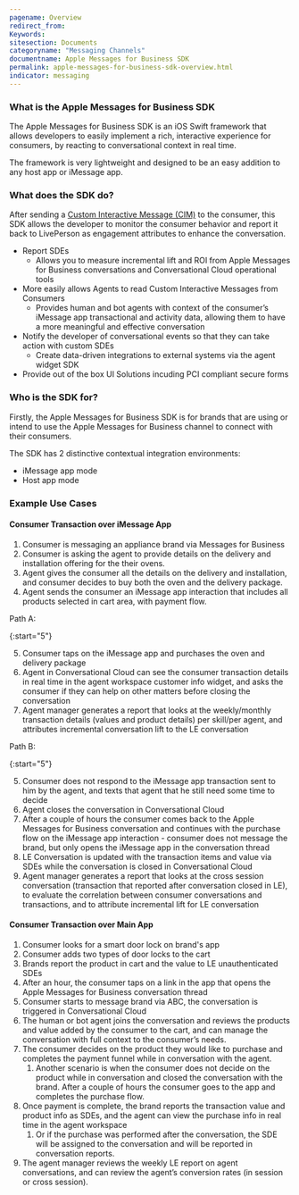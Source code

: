 ```yaml
---
pagename: Overview
redirect_from:
Keywords:
sitesection: Documents
categoryname: "Messaging Channels"
documentname: Apple Messages for Business SDK
permalink: apple-messages-for-business-sdk-overview.html
indicator: messaging
---
```


### What is the Apple Messages for Business SDK

The Apple Messages for Business SDK is an iOS Swift framework that allows developers to easily implement a rich, interactive experience for consumers, by reacting to conversational context in real time.

The framework is very lightweight and designed to be an easy addition to any host app or iMessage app.

### What does the SDK do?

After sending a [Custom Interactive Message (CIM)](apple-messages-for-business-templates-custom-interactive-message-template.html) to the consumer, this SDK allows the developer to monitor the consumer behavior and report it back to LivePerson as engagement attributes to enhance the conversation.

- Report SDEs
  - Allows you to measure incremental lift and ROI from Apple Messages for Business conversations and Conversational Cloud operational tools
- More easily allows Agents to read Custom Interactive Messages from Consumers
  - Provides human and bot agents with context of the consumer’s iMessage app transactional and activity data, allowing them to have a more meaningful and effective conversation
- Notify the developer of conversational events so that they can take action with custom SDEs
  - Create data-driven integrations to external systems via the agent widget SDK
- Provide out of the box UI Solutions incuding PCI compliant secure forms

### Who is the SDK for?

Firstly, the Apple Messages for Business SDK is for brands that are using or intend to use the Apple Messages for Business channel to connect with their consumers.

The SDK has 2 distinctive contextual integration environments:

- iMessage app mode
- Host app mode

### Example Use Cases

#### Consumer Transaction over iMessage App

1. Consumer is messaging an appliance brand via Messages for Business
2. Consumer is asking the agent to provide details on the delivery and installation offering for the their ovens.
3. Agent gives the consumer all the details on the delivery and installation, and consumer decides to buy both the oven and the delivery package.
4. Agent sends the consumer an iMessage app interaction that includes all products selected in cart area, with payment flow.

Path A:

{:start="5"}

5. Consumer taps on the iMessage app and purchases the oven and delivery package
6. Agent in Conversational Cloud can see the consumer transaction details in real time in the agent workspace customer info widget, and asks the consumer if they can help on other matters before closing the conversation
7. Agent manager generates a report that looks at the weekly/monthly transaction details (values and product details) per skill/per agent, and attributes incremental conversation lift to the LE conversation

Path B:

{:start="5"}

5. Consumer does not respond to the iMessage app transaction sent to him by the agent, and texts that agent that he still need some time to decide
6. Agent closes the conversation in Conversational Cloud
7. After a couple of hours the consumer comes back to the Apple Messages for Business conversation and continues with the purchase flow on the iMessage app interaction - consumer does not message the brand, but only opens the iMessage app in the conversation thread
8. LE Conversation is updated with the transaction items and value via SDEs while the conversation is closed in Conversational Cloud
9. Agent manager generates a report that looks at the cross session conversation (transaction that reported after conversation closed in LE), to evaluate the correlation between consumer conversations and transactions, and to attribute incremental lift for LE conversation

#### Consumer Transaction over Main App

1. Consumer looks for a smart door lock on brand's app
2. Consumer adds two types of door locks to the cart
3. Brands report the product in cart and the value to LE unauthenticated SDEs
4. After an hour, the consumer taps on a link in the app that opens the Apple Messages for Business conversation thread
5. Consumer starts to message brand via ABC, the conversation is triggered in Conversational Cloud
6. The human or bot agent joins the conversation and reviews the products and value added by the consumer to the cart, and can manage the conversation with full context to the consumer’s needs.
7. The consumer decides on the product they would like to purchase and completes the payment funnel while in conversation with the agent.
   1. Another scenario is when the consumer does not decide on the product while in conversation and closed the conversation with the brand. After a couple of hours the consumer goes to the app and completes the purchase flow.
8. Once payment is complete, the brand reports the transaction value and product info as SDEs, and the agent can view the purchase info in real time in the agent workspace
   1. Or if the purchase was performed after the conversation, the SDE will be assigned to the conversation and will be reported in conversation reports.
9. The agent manager reviews the weekly LE report on agent conversations, and can review the agent’s conversion rates (in session or cross session).
